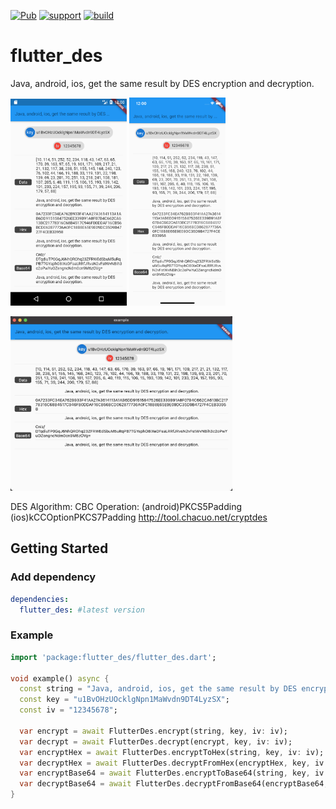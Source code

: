 [![Pub](https://img.shields.io/pub/v/flutter_des.svg)](https://pub.dartlang.org/packages/flutter_des)
[![support](https://img.shields.io/badge/platform-flutter-ff69b4.svg)](https://github.com/OctMon/flutter_des)
[![build](https://github.com/OctMon/flutter_des/workflows/build/badge.svg)](https://github.com/OctMon/flutter_des/actions)

# flutter_des

Java, android, ios, get the same result by DES encryption and decryption.

<div >
  <p>
    <img src="https://github.com/OctMon/flutter_des/blob/assets/android.png?raw=true" width = 37% />
    <img src="https://github.com/OctMon/flutter_des/blob/assets/ios.png?raw=true" width = 30.5% />
  </>
  <p>
    <img src="https://github.com/OctMon/flutter_des/blob/assets/macos.jpg?raw=true" width = 70.5% />
  </>
</div>

DES 
Algorithm: CBC
Operation: (android)PKCS5Padding (ios)kCCOptionPKCS7Padding
http://tool.chacuo.net/cryptdes

## Getting Started

### Add dependency

```yaml
dependencies:
  flutter_des: #latest version
```

### Example

```dart
import 'package:flutter_des/flutter_des.dart';

void example() async {
  const string = "Java, android, ios, get the same result by DES encryption and decryption.";
  const key = "u1BvOHzUOcklgNpn1MaWvdn9DT4LyzSX";
  const iv = "12345678";

  var encrypt = await FlutterDes.encrypt(string, key, iv: iv);
  var decrypt = await FlutterDes.decrypt(encrypt, key, iv: iv);
  var encryptHex = await FlutterDes.encryptToHex(string, key, iv: iv);
  var decryptHex = await FlutterDes.decryptFromHex(encryptHex, key, iv: iv);
  var encryptBase64 = await FlutterDes.encryptToBase64(string, key, iv: iv);
  var decryptBase64 = await FlutterDes.decryptFromBase64(encryptBase64, key, iv: iv);
}
```
